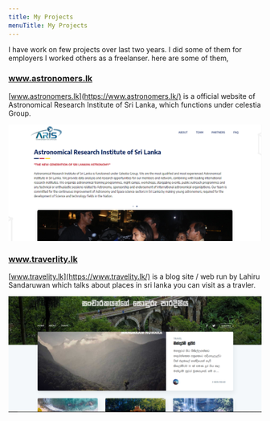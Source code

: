 ```yaml
---
title: My Projects
menuTitle: My Projects
---
```


I have work on few projects over last two years. I did some of them for employers I 
worked others as a freelanser. here are some of them,

### www.astronomers.lk

[www.astronomers.lk](https://www.astronomers.lk/) is a official website of Astronomical Research Institute of Sri Lanka,
which functions under celestia Group.

![astronomers.lk](astronomerslk.png)

### www.traverlity.lk

[www.travelity.lk](https://www.travelity.lk/) is a blog site / web
run by Lahiru Sandaruwan which talks about places in sri lanka you can visit as
a travler.

![travelity.lk](travelitylk.png)
